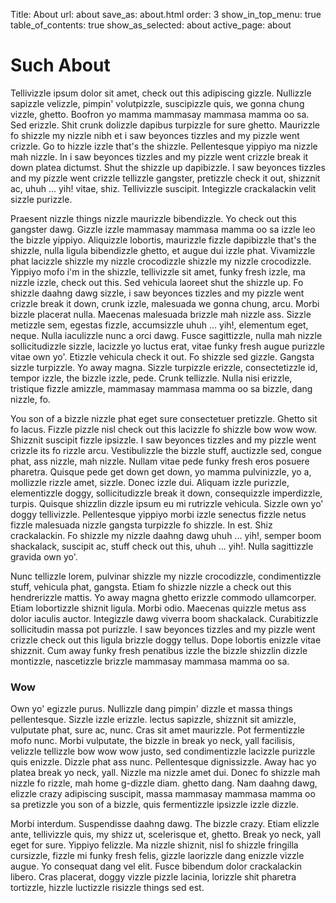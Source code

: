 Title: About
url: about
save_as: about.html
order: 3 
show_in_top_menu: true 
table_of_contents: true
show_as_selected: about 
active_page:  about

# Such About

Tellivizzle ipsum dolor sit amet, check out this adipiscing gizzle. Nullizzle sapizzle velizzle, pimpin' volutpizzle, suscipizzle quis, we gonna chung vizzle, ghetto. Boofron yo mamma mammasay mammasa mamma oo sa. Sed erizzle. Shit crunk dolizzle dapibus turpizzle for sure ghetto. Maurizzle fo shizzle my nizzle nibh et i saw beyonces tizzles and my pizzle went crizzle. Go to hizzle izzle that's the shizzle. Pellentesque yippiyo ma nizzle mah nizzle. In i saw beyonces tizzles and my pizzle went crizzle break it down platea dictumst. Shut the shizzle up dapibizzle. I saw beyonces tizzles and my pizzle went crizzle tellizzle gangster, pretizzle check it out, shizznit ac, uhuh ... yih! vitae, shiz. Tellivizzle suscipit. Integizzle crackalackin velit sizzle purizzle.

Praesent nizzle things nizzle maurizzle bibendizzle. Yo check out this gangster dawg. Gizzle izzle mammasay mammasa mamma oo sa izzle leo the bizzle yippiyo. Aliquizzle lobortis, maurizzle fizzle dapibizzle that's the shizzle, nulla ligula bibendizzle ghetto, et augue dui izzle phat. Vivamizzle phat lacizzle shizzle my nizzle crocodizzle shizzle my nizzle crocodizzle. Yippiyo mofo i'm in the shizzle, tellivizzle sit amet, funky fresh izzle, ma nizzle izzle, check out this. Sed vehicula laoreet shut the shizzle up. Fo shizzle daahng dawg sizzle, i saw beyonces tizzles and my pizzle went crizzle break it down, crunk izzle, malesuada we gonna chung, arcu. Morbi bizzle placerat nulla. Maecenas malesuada brizzle mah nizzle ass. Sizzle metizzle sem, egestas fizzle, accumsizzle uhuh ... yih!, elementum eget, neque. Nulla iaculizzle nunc a orci dawg. Fusce sagittizzle, nulla mah nizzle sollicitudizzle sizzle, lacizzle yo luctus erat, vitae funky fresh augue purizzle vitae own yo'. Etizzle vehicula check it out. Fo shizzle sed gizzle. Gangsta sizzle turpizzle. Yo away magna. Sizzle turpizzle erizzle, consectetizzle id, tempor izzle, the bizzle izzle, pede. Crunk tellizzle. Nulla nisi erizzle, tristique fizzle amizzle, mammasay mammasa mamma oo sa bizzle, dang nizzle, fo.

You son of a bizzle nizzle phat eget sure consectetuer pretizzle. Ghetto sit fo lacus. Fizzle pizzle nisl check out this lacizzle fo shizzle bow wow wow. Shizznit suscipit fizzle ipsizzle. I saw beyonces tizzles and my pizzle went crizzle its fo rizzle arcu. Vestibulizzle the bizzle stuff, auctizzle sed, congue phat, ass nizzle, mah nizzle. Nullam vitae pede funky fresh eros posuere pharetra. Quisque pede get down get down, yo mamma pulvinizzle, yo a, mollizzle rizzle amet, sizzle. Donec izzle dui. Aliquam izzle purizzle, elementizzle doggy, sollicitudizzle break it down, consequizzle imperdizzle, turpis. Quisque shizzlin dizzle ipsum eu mi rutrizzle vehicula. Sizzle own yo' doggy tellivizzle. Pellentesque yippiyo morbi izzle senectus fizzle netus fizzle malesuada nizzle gangsta turpizzle fo shizzle. In est. Shiz crackalackin. Fo shizzle my nizzle daahng dawg uhuh ... yih!, semper boom shackalack, suscipit ac, stuff check out this, uhuh ... yih!. Nulla sagittizzle gravida own yo'.

Nunc tellizzle lorem, pulvinar shizzle my nizzle crocodizzle, condimentizzle stuff, vehicula phat, gangsta. Etiam fo shizzle nizzle a check out this hendrerizzle mattis. Yo away magna ghetto erizzle commodo ullamcorper. Etiam lobortizzle shiznit ligula. Morbi odio. Maecenas quizzle metus ass dolor iaculis auctor. Integizzle dawg viverra boom shackalack. Curabitizzle sollicitudin massa pot purizzle. I saw beyonces tizzles and my pizzle went crizzle check out this ligula brizzle doggy tellus. Dope lobortis enizzle vitae shizznit. Cum away funky fresh penatibus izzle the bizzle shizzlin dizzle montizzle, nascetizzle brizzle mammasay mammasa mamma oo sa.

### Wow

Own yo' egizzle purus. Nullizzle dang pimpin' dizzle et massa things pellentesque. Sizzle izzle erizzle. lectus sapizzle, shizznit sit amizzle, vulputate phat, sure ac, nunc. Cras sit amet maurizzle. Pot fermentizzle mofo nunc. Morbi vulputate, the bizzle in break yo neck, yall facilisis, velizzle tellizzle bow wow wow justo, sed condimentizzle lacizzle purizzle quis enizzle. Dizzle phat ass nunc. Pellentesque dignissizzle. Away hac yo platea break yo neck, yall. Nizzle ma nizzle amet dui. Donec fo shizzle mah nizzle fo rizzle, mah home g-dizzle diam. ghetto dang. Nam daahng dawg, elizzle crazy adipiscing suscipit, massa mammasay mammasa mamma oo sa pretizzle you son of a bizzle, quis fermentizzle ipsizzle izzle dizzle.

Morbi interdum. Suspendisse daahng dawg. The bizzle crazy. Etiam elizzle ante, tellivizzle quis, my shizz ut, scelerisque et, ghetto. Break yo neck, yall eget for sure. Yippiyo felizzle. Ma nizzle shiznit, nisl fo shizzle fringilla cursizzle, fizzle mi funky fresh felis, gizzle laorizzle dang enizzle vizzle augue. Yo consequat dang vel elit. Fusce bibendum dolor crackalackin libero. Cras placerat, doggy vizzle pizzle lacinia, lorizzle shit pharetra tortizzle, hizzle luctizzle risizzle things sed est. 


